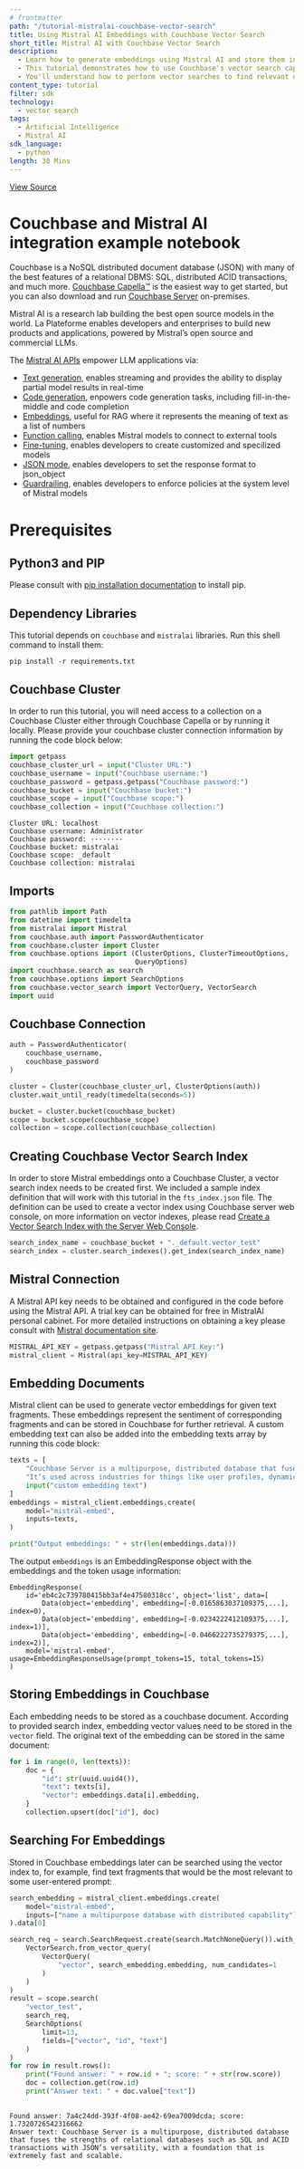 ```yaml
---
# frontmatter
path: "/tutorial-mistralai-couchbase-vector-search"
title: Using Mistral AI Embeddings with Couchbase Vector Search
short_title: Mistral AI with Couchbase Vector Search
description:
  - Learn how to generate embeddings using Mistral AI and store them in Couchbase.
  - This tutorial demonstrates how to use Couchbase's vector search capabilities with Mistral AI embeddings.
  - You'll understand how to perform vector searches to find relevant documents based on similarity.
content_type: tutorial
filter: sdk
technology:
  - vector search
tags:
  - Artificial Intelligence
  - Mistral AI
sdk_language:
  - python
length: 30 Mins
---
```



<!--- *** WARNING ***: Autogenerated markdown file from jupyter notebook. ***DO NOT EDIT THIS FILE***. Changes should be made to the original notebook file. See commit message for source repo. -->


[View Source](https://github.com/couchbase-examples/vector-search-cookbook/tree/main/mistralai/mistralai.ipynb)

# Couchbase and Mistral AI integration example notebook
Couchbase is a NoSQL distributed document database (JSON) with many of the best features of a relational DBMS: SQL, distributed ACID transactions, and much more. [Couchbase Capella™](https://cloud.couchbase.com/sign-up) is the easiest way to get started, but you can also download and run [Couchbase Server](http://couchbase.com/downloads) on-premises.

Mistral AI is a research lab building the best open source models in the world. La Plateforme enables developers and enterprises to build new products and applications, powered by Mistral’s open source and commercial LLMs. 

The [Mistral AI APIs](https://console.mistral.ai/) empower LLM applications via:

- [Text generation](https://docs.mistral.ai/capabilities/completion/), enables streaming and provides the ability to display partial model results in real-time
- [Code generation](https://docs.mistral.ai/capabilities/code_generation/), enpowers code generation tasks, including fill-in-the-middle and code completion
- [Embeddings](https://docs.mistral.ai/capabilities/embeddings/), useful for RAG where it represents the meaning of text as a list of numbers
- [Function calling](https://docs.mistral.ai/capabilities/function_calling/), enables Mistral models to connect to external tools
- [Fine-tuning](https://docs.mistral.ai/capabilities/finetuning/), enables developers to create customized and specilized models
- [JSON mode](https://docs.mistral.ai/capabilities/json_mode/), enables developers to set the response format to json_object
- [Guardrailing](https://docs.mistral.ai/capabilities/guardrailing/), enables developers to enforce policies at the system level of Mistral models


# Prerequisites
## Python3 and PIP
Please consult with [pip installation documentation](https://pip.pypa.io/en/stable/installation/) to install pip.
## Dependency Libraries
This tutorial depends on `couchbase` and `mistralai` libraries. Run this shell command to install them:
```shell
pip install -r requirements.txt
```
## Couchbase Cluster
In order to run this tutorial, you will need access to a collection on a Couchbase Cluster either through Couchbase Capella or by running it locally. Please provide your couchbase cluster connection information by running the code block below:


```python
import getpass
couchbase_cluster_url = input("Cluster URL:")
couchbase_username = input("Couchbase username:")
couchbase_password = getpass.getpass("Couchbase password:")
couchbase_bucket = input("Couchbase bucket:")
couchbase_scope = input("Couchbase scope:")
couchbase_collection = input("Couchbase collection:")
```

    Cluster URL: localhost
    Couchbase username: Administrator
    Couchbase password: ········
    Couchbase bucket: mistralai
    Couchbase scope: _default
    Couchbase collection: mistralai


## Imports


```python
from pathlib import Path
from datetime import timedelta
from mistralai import Mistral
from couchbase.auth import PasswordAuthenticator
from couchbase.cluster import Cluster
from couchbase.options import (ClusterOptions, ClusterTimeoutOptions,
                               QueryOptions)
import couchbase.search as search
from couchbase.options import SearchOptions
from couchbase.vector_search import VectorQuery, VectorSearch
import uuid
```

## Couchbase Connection


```python
auth = PasswordAuthenticator(
    couchbase_username,
    couchbase_password
)
```


```python
cluster = Cluster(couchbase_cluster_url, ClusterOptions(auth))
cluster.wait_until_ready(timedelta(seconds=5))

bucket = cluster.bucket(couchbase_bucket)
scope = bucket.scope(couchbase_scope)
collection = scope.collection(couchbase_collection)
```

## Creating Couchbase Vector Search Index
In order to store Mistral embeddings onto a Couchbase Cluster, a vector search index needs to be created first. We included a sample index definition that will work with this tutorial in the `fts_index.json` file. The definition can be used to create a vector index using Couchbase server web console, on more information on vector indexes, please read [Create a Vector Search Index with the Server Web Console](https://docs.couchbase.com/server/current/vector-search/create-vector-search-index-ui.html). 


```python
search_index_name = couchbase_bucket + "._default.vector_test"
search_index = cluster.search_indexes().get_index(search_index_name)
```

## Mistral Connection
A Mistral API key needs to be obtained and configured in the code before using the Mistral API. A trial key can be obtained for free in MistralAI personal cabinet. For more detailed instructions on obtaining a key please consult with [Mistral documentation site](https://docs.mistral.ai/).


```python
MISTRAL_API_KEY = getpass.getpass("Mistral API Key:")
mistral_client = Mistral(api_key=MISTRAL_API_KEY)
```

## Embedding Documents
Mistral client can be used to generate vector embeddings for given text fragments. These embeddings represent the sentiment of corresponding fragments and can be stored in Couchbase for further retrieval. A custom embedding text can also be added into the embedding texts array by running this code block:


```python
texts = [
    "Couchbase Server is a multipurpose, distributed database that fuses the strengths of relational databases such as SQL and ACID transactions with JSON’s versatility, with a foundation that is extremely fast and scalable.",
    "It’s used across industries for things like user profiles, dynamic product catalogs, GenAI apps, vector search, high-speed caching, and much more.",
    input("custom embedding text")
]
embeddings = mistral_client.embeddings.create(
    model="mistral-embed",
    inputs=texts,
)

print("Output embeddings: " + str(len(embeddings.data)))
```

The output `embeddings` is an EmbeddingResponse object with the embeddings and the token usage information:

```
EmbeddingResponse(
    id='eb4c2c739780415bb3af4e47580318cc', object='list', data=[
        Data(object='embedding', embedding=[-0.0165863037109375,...], index=0),
        Data(object='embedding', embedding=[-0.0234222412109375,...], index=1)],
        Data(object='embedding', embedding=[-0.0466222735279375,...], index=2)],
    model='mistral-embed', usage=EmbeddingResponseUsage(prompt_tokens=15, total_tokens=15)
)
```

## Storing Embeddings in Couchbase
Each embedding needs to be stored as a couchbase document. According to provided search index, embedding vector values need to be stored in the `vector` field. The original text of the embedding can be stored in the same document:


```python
for i in range(0, len(texts)):
    doc = {
        "id": str(uuid.uuid4()),
        "text": texts[i],
        "vector": embeddings.data[i].embedding,
    }
    collection.upsert(doc["id"], doc)
```

## Searching For Embeddings
Stored in Couchbase embeddings later can be searched using the vector index to, for example, find text fragments that would be the most relevant to some user-entered prompt:


```python
search_embedding = mistral_client.embeddings.create(
    model="mistral-embed",
    inputs=["name a multipurpose database with distributed capability"],
).data[0]

search_req = search.SearchRequest.create(search.MatchNoneQuery()).with_vector_search(
    VectorSearch.from_vector_query(
        VectorQuery(
            "vector", search_embedding.embedding, num_candidates=1
        )
    )
)
result = scope.search(
    "vector_test", 
    search_req, 
    SearchOptions(
        limit=13, 
        fields=["vector", "id", "text"]
    )
)
for row in result.rows():
    print("Found answer: " + row.id + "; score: " + str(row.score))
    doc = collection.get(row.id)
    print("Answer text: " + doc.value["text"])
    

```

    Found answer: 7a4c24dd-393f-4f08-ae42-69ea7009dcda; score: 1.7320726542316662
    Answer text: Couchbase Server is a multipurpose, distributed database that fuses the strengths of relational databases such as SQL and ACID transactions with JSON’s versatility, with a foundation that is extremely fast and scalable.

